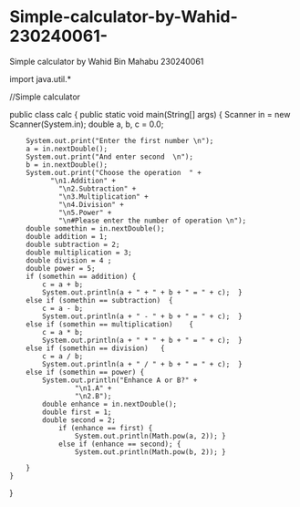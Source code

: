 # Simple-calculator-by-Wahid-230240061-
Simple calculator by Wahid Bin Mahabu 230240061

import java.util.*

//Simple calculator

public class calc
{
    public static void main(String[] args)
    {
        Scanner in = new Scanner(System.in);
        double a, b, c = 0.0;

        System.out.print("Enter the first number \n");
        a = in.nextDouble();
        System.out.print("And enter second  \n");
        b = in.nextDouble();
        System.out.print("Choose the operation  " +
              "\n1.Addition" +
        		"\n2.Subtraction" +
        		"\n3.Multiplication" +
        		"\n4.Division" +
        		"\n5.Power" +
        		"\n#Please enter the number of operation \n");
        double somethin = in.nextDouble();
        double addition = 1;
        double subtraction = 2;
        double multiplication = 3;
        double division = 4 ;
        double power = 5;
        if (somethin == addition) {
        	c = a + b;  
        	System.out.println(a + " + " + b + " = " + c);  }
        else if (somethin == subtraction)  {
        	c = a - b;  
        	System.out.println(a + " - " + b + " = " + c);	}
        else if (somethin == multiplication)	{
        	c = a * b;   
        	System.out.println(a + " * " + b + " = " + c);	}
        else if (somethin == division)   {
        	c = a / b;  
        	System.out.println(a + " / " + b + " = " + c);	}
        else if (somethin == power)	{
        	System.out.println("Enhance A or B?" +
        			"\n1.A" +
        			"\n2.B");
        	double enhance = in.nextDouble();
        	double first = 1;
        	double second = 2;
        		if (enhance == first) {
        			System.out.println(Math.pow(a, 2)); }	
        		else if (enhance == second); {
        			System.out.println(Math.pow(b, 2)); }
        
        }
    }
} 
